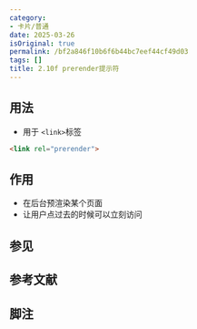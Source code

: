 ```yaml
---
category:
- 卡片/普通
date: 2025-03-26
isOriginal: true
permalink: /bf2a846f10b6f6b44bc7eef44cf49d03
tags: []
title: 2.10f prerender提示符
---
```

## 用法
- 用于 `<link>`标签
```html
<link rel="prerender">
```


## 作用
- 在后台预渲染某个页面
- 让用户点过去的时候可以立刻访问

## 参见
## 参考文献
## 脚注

